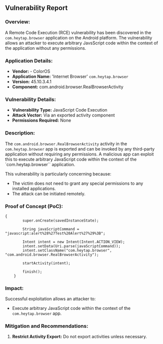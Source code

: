 ## Vulnerability Report

### Overview:
A Remote Code Execution (RCE) vulnerability has been discovered in the `com.heytap.browser` application on the Android platform. The vulnerability allows an attacker to execute arbitrary JavsScript code within the context of the application without any permissions.

### Application Details:

- **Vendor:** - ColorOS
- **Application Name:** 'Internet Browser' `com.heytap.browser`
- **Version:** 45.10.3.4.1
- **Component:** com.android.browser.RealBrowserActivity

### Vulnerability Details:

- **Vulnerability Type:** JavaScript Code Execution
- **Attack Vector:** Via an exported activity component
- **Permissions Required:** None

### Description:

The `com.android.browser.RealBrowserActivity` activity in the `com.heytap.browser` app is exported and can be invoked by any third-party application without requiring any permissions. A malicious app can exploit this to execute arbitrary JavaScript code within the context of the `com.heytap.browser`` application.

This vulnerability is particularly concerning because:
- The victim does not need to grant any special permissions to any installed applications.
- The attack can be initiated remotely.

### Proof of Concept (PoC):


```
{
        super.onCreate(savedInstanceState);

        String javaScriptCommand = "javascript:alert%28%27Test%20Alert%27%29%3B";

        Intent intent = new Intent(Intent.ACTION_VIEW);
        intent.setData(Uri.parse(javaScriptCommand));
        intent.setClassName("com.heytap.browser", "com.android.browser.RealBrowserActivity");

        startActivity(intent);

        finish();
    }
```


### Impact:

Successful exploitation allows an attacker to:
- Execute arbitrary JavaScript code within the context of the `com.heytap.browser` app.


### Mitigation and Recommendations:

1. **Restrict Activity Export:** Do not export activities unless necessary.


